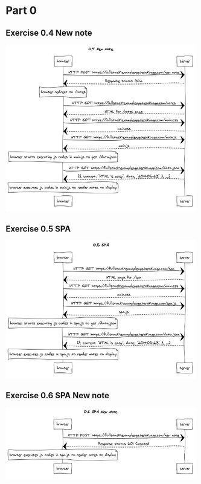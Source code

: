 # Part 0
## Exercise 0.4 New note
![exercise0.4](./0.4_New_note.png)

## Exercise 0.5 SPA
![exercise0.5](./0.5_SPA.png)

## Exercise 0.6 SPA New note
![exercise0.6](./0.6_SPA_New_note.png)

